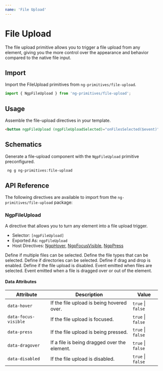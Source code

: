 ```yaml
---
name: 'File Upload'
---
```


# File Upload

The file upload primitive allows you to trigger a file upload from any element, giving you the more control over the appearance and behavior compared to the native file input.

<docs-example name="file-upload"></docs-example>

## Import

Import the FileUpload primitives from `ng-primitives/file-upload`.

```ts
import { NgpFileUpload } from 'ng-primitives/file-upload';
```

## Usage

Assemble the file-upload directives in your template.

```html
<button ngpFileUpload (ngpFileUploadSelected)="onFilesSelected($event)"></button>
```

## Schematics

Generate a file-upload component with the `NgpFileUpload` primitive preconfigured.

```bash npm
 ng g ng-primitives:file-upload
```

## API Reference

The following directives are available to import from the `ng-primitives/file-upload` package:

### NgpFileUpload

A directive that allows you to turn any element into a file upload trigger.

- Selector: `[ngpFileUpload]`
- Exported As: `ngpFileUpload`
- Host Directives: [NgpHover](/interactions/hover), [NgpFocusVisible](/interactions/focus-visible), [NgpPress](/interactions/press)

<response-field name="ngpFileUploadMultiple" type="boolean" default="false">
  Define if multiple files can be selected.
</response-field>

<response-field name="ngpFileUploadFileTypes" type="string[]">
  Define the file types that can be selected.
</response-field>

<response-field name="ngpFileUploadDirectory" type="boolean" default="false">
  Define if directories can be selected.
</response-field>

<response-field name="ngpFileUploadDragDrop" type="boolean" default="true">
  Define if drag and drop is enabled.
</response-field>

<response-field name="ngpFileUploadDisabled" type="boolean" default="false">
  Define if the file upload is disabled.
</response-field>

<response-field name="ngpFileUploadSelected" type="EventEmitter<FileList | null>">
  Event emitted when files are selected.
</response-field>

<response-field name="ngpFileUploadDragOver" type="EventEmitter<boolean>">
  Event emitted when a file is dragged over or out of the element.
</response-field>

#### Data Attributes

| Attribute            | Description                                  | Value             |
| -------------------- | -------------------------------------------- | ----------------- |
| `data-hover`         | If the file upload is being hovered over.    | `true` \| `false` |
| `data-focus-visible` | If the file upload is focused.               | `true` \| `false` |
| `data-press`         | If the file upload is being pressed.         | `true` \| `false` |
| `data-dragover`      | If a file is being dragged over the element. | `true` \| `false` |
| `data-disabled`      | If the file upload is disabled.              | `true` \| `false` |
